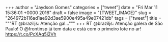 
+++
author = "Jaydson Gomes"
categories = ["tweet"]
date = "Fri Mar 11 15:36:01 +0000 2016"
draft = false
image = "{TWEET_IMAGE}"
slug = "264972b116ad1ae92d3ae5900e495a49e07421db"
tags = ["tweet"]
title = """RT @braziljs: Atenção gal..."""
+++
RT @braziljs: Atenção galera de São Paulo! O @frontinsp já tem data e está com o primeiro lote no ar! https://t.co/PcXAq5i2Vh
